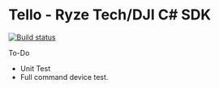 # Tello - Ryze Tech/DJI C# SDK
[![Build status](https://ci.appveyor.com/api/projects/status/0u7pp6tfytkn2uro?svg=true)](https://ci.appveyor.com/project/thomaspleasance/tellosharp)

To-Do
- Unit Test
- Full command device test.
